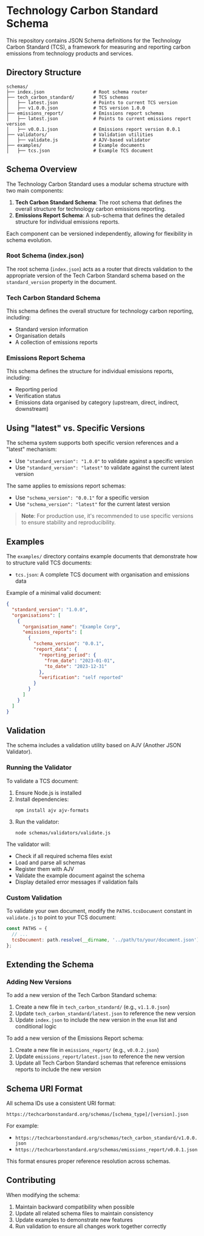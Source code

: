 # Technology Carbon Standard Schema

This repository contains JSON Schema definitions for the Technology Carbon Standard (TCS), a framework for measuring and reporting carbon emissions from technology products and services.

## Directory Structure

```
schemas/
├── index.json                  # Root schema router
├── tech_carbon_standard/       # TCS schemas
│   ├── latest.json             # Points to current TCS version
│   ├── v1.0.0.json             # TCS version 1.0.0
├── emissions_report/           # Emissions report schemas
│   ├── latest.json             # Points to current emissions report version
│   ├── v0.0.1.json             # Emissions report version 0.0.1
├── validators/                 # Validation utilities
│   ├── validate.js             # AJV-based validator
├── examples/                   # Example documents
│   ├── tcs.json                # Example TCS document
```

## Schema Overview

The Technology Carbon Standard uses a modular schema structure with two main components:

1. **Tech Carbon Standard Schema**: The root schema that defines the overall structure for technology carbon emissions reporting.
2. **Emissions Report Schema**: A sub-schema that defines the detailed structure for individual emissions reports.

Each component can be versioned independently, allowing for flexibility in schema evolution.

### Root Schema (index.json)

The root schema (`index.json`) acts as a router that directs validation to the appropriate version of the Tech Carbon Standard schema based on the `standard_version` property in the document.

### Tech Carbon Standard Schema

This schema defines the overall structure for technology carbon reporting, including:

- Standard version information
- Organisation details
- A collection of emissions reports

### Emissions Report Schema

This schema defines the structure for individual emissions reports, including:

- Reporting period
- Verification status
- Emissions data organised by category (upstream, direct, indirect, downstream)

## Using "latest" vs. Specific Versions

The schema system supports both specific version references and a "latest" mechanism:

- Use `"standard_version": "1.0.0"` to validate against a specific version
- Use `"standard_version": "latest"` to validate against the current latest version

The same applies to emissions report schemas:

- Use `"schema_version": "0.0.1"` for a specific version
- Use `"schema_version": "latest"` for the current latest version

> **Note**: For production use, it's recommended to use specific versions to ensure stability and reproducibility.

## Examples

The `examples/` directory contains example documents that demonstrate how to structure valid TCS documents:

- `tcs.json`: A complete TCS document with organisation and emissions data

Example of a minimal valid document:

```json
{
  "standard_version": "1.0.0",
  "organisations": [
    {
      "organisation_name": "Example Corp",
      "emissions_reports": [
        {
          "schema_version": "0.0.1",
          "report_data": {
            "reporting_period": {
              "from_date": "2023-01-01",
              "to_date": "2023-12-31"
            },
            "verification": "self reported"
          }
        }
      ]
    }
  ]
}
```

## Validation

The schema includes a validation utility based on AJV (Another JSON Validator).

### Running the Validator

To validate a TCS document:

1. Ensure Node.js is installed
2. Install dependencies:
   ```
   npm install ajv ajv-formats
   ```
3. Run the validator:
   ```
   node schemas/validators/validate.js
   ```

The validator will:
- Check if all required schema files exist
- Load and parse all schemas
- Register them with AJV
- Validate the example document against the schema
- Display detailed error messages if validation fails

### Custom Validation

To validate your own document, modify the `PATHS.tcsDocument` constant in `validate.js` to point to your TCS document:

```javascript
const PATHS = {
  // ...
  tcsDocument: path.resolve(__dirname, '../path/to/your/document.json')
};
```

## Extending the Schema

### Adding New Versions

To add a new version of the Tech Carbon Standard schema:

1. Create a new file in `tech_carbon_standard/` (e.g., `v1.1.0.json`)
2. Update `tech_carbon_standard/latest.json` to reference the new version
3. Update `index.json` to include the new version in the `enum` list and conditional logic

To add a new version of the Emissions Report schema:

1. Create a new file in `emissions_report/` (e.g., `v0.0.2.json`)
2. Update `emissions_report/latest.json` to reference the new version
3. Update all Tech Carbon Standard schemas that reference emissions reports to include the new version

## Schema URI Format

All schema IDs use a consistent URI format:

```
https://techcarbonstandard.org/schemas/[schema_type]/[version].json
```

For example:
- `https://techcarbonstandard.org/schemas/tech_carbon_standard/v1.0.0.json`
- `https://techcarbonstandard.org/schemas/emissions_report/v0.0.1.json`

This format ensures proper reference resolution across schemas.

## Contributing

When modifying the schema:

1. Maintain backward compatibility when possible
2. Update all related schema files to maintain consistency
3. Update examples to demonstrate new features
4. Run validation to ensure all changes work together correctly

